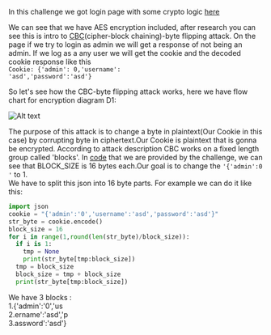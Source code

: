 In this challenge we got login page with some crypto logic <a href="https://github.com/DejanJS/picoCTF-Writeups/blob/master/13.Secure%20Logon/server_noflag.py">here</a>  

We can see that we have AES encryption included, after research you can see this is intro to <a href="https://en.wikipedia.org/wiki/Block_cipher_mode_of_operation">CBC</a>(cipher-block chaining)-byte flipping attack.
On the page if we try to login as admin we will get a response of not being an admin. If we log as a any user we will get the cookie and the decoded cookie response like this <br><code>Cookie: {'admin': 0,'username': 'asd','password':'asd'}</code>    

So let's see how the CBC-byte flipping attack works, here we have flow chart for encryption diagram D1:  


![Alt text](https://github.com/DejanJS/picoCTF-Writeups/blob/master/13.Secure%20Logon/encrypt.jpg)  

The purpose of this attack is to change a byte in plaintext(Our Cookie in this case) by corrupting byte in ciphertext.Our Cookie is plaintext that is gonna be encrypted. According to attack description CBC works on a fixed length group called 'blocks'. In <a href="https://github.com/DejanJS/picoCTF-Writeups/blob/master/13.Secure%20Logon/server_noflag.py">code</a> that we are provided by the challenge, we can see that BLOCK_SIZE is 16 bytes each.Our goal is to change the <code>'{'admin':0 '</code> to 1.  
We have to split this json into 16 byte parts.
For example we can do it like this:  

```python
import json
cookie = "{'admin':'0','username':'asd','password':'asd'}"
str_byte = cookie.encode()
block_size = 16
for i in range(1,round(len(str_byte)/block_size)):
  if i is 1:
    tmp = None
    print(str_byte[tmp:block_size])
  tmp = block_size
  block_size = tmp + block_size
  print(str_byte[tmp:block_size])  
```

We have 3 blocks :  
1.{'admin':'0','us  
2.ername':'asd','p<br>
3.assword':'asd'}<br>
 